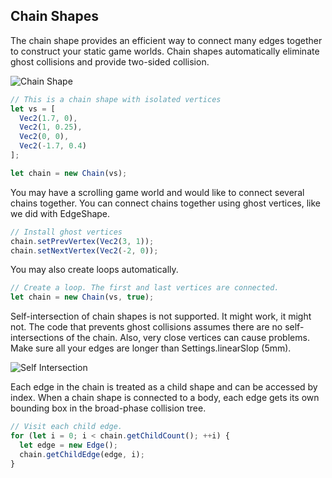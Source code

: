 
## Chain Shapes

The chain shape provides an efficient way to connect many edges together
to construct your static game worlds. Chain shapes automatically
eliminate ghost collisions and provide two-sided collision.

![Chain Shape](/planck.js/docs/images/chain_shape.svg)

```js
// This is a chain shape with isolated vertices
let vs = [
  Vec2(1.7, 0),
  Vec2(1, 0.25),
  Vec2(0, 0),
  Vec2(-1.7, 0.4)
];

let chain = new Chain(vs);
```

You may have a scrolling game world and would like to connect several
chains together. You can connect chains together using ghost vertices,
like we did with EdgeShape.

```js
// Install ghost vertices
chain.setPrevVertex(Vec2(3, 1));
chain.setNextVertex(Vec2(-2, 0));
```

You may also create loops automatically.

```js
// Create a loop. The first and last vertices are connected.
let chain = new Chain(vs, true);
```

Self-intersection of chain shapes is not supported. It might work, it
might not. The code that prevents ghost collisions assumes there are no
self-intersections of the chain. Also, very close vertices can cause
problems. Make sure all your edges are longer than Settings.linearSlop (5mm).

![Self Intersection](/planck.js/docs/images/self_intersect.svg)

Each edge in the chain is treated as a child shape and can be accessed
by index. When a chain shape is connected to a body, each edge gets its
own bounding box in the broad-phase collision tree.

```js
// Visit each child edge.
for (let i = 0; i < chain.getChildCount(); ++i) {
  let edge = new Edge();
  chain.getChildEdge(edge, i);
}
```
